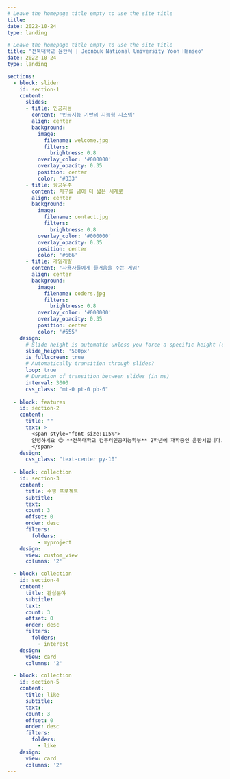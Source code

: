```yaml
---
# Leave the homepage title empty to use the site title
title:
date: 2022-10-24
type: landing

# Leave the homepage title empty to use the site title
title: "전북대학교 윤한서 | Jeonbuk National University Yoon Hanseo"
date: 2022-10-24
type: landing

sections:
  - block: slider
    id: section-1
    content:
      slides:
      - title: 인공지능
        content: '인공지능 기반의 지능형 시스템'
        align: center
        background:
          image:
            filename: welcome.jpg
            filters:
              brightness: 0.8
          overlay_color: '#000000'
          overlay_opacity: 0.35
          position: center
          color: '#333'
      - title: 항공우주
        content: 지구를 넘어 더 넓은 세계로
        align: center
        background:
          image:
            filename: contact.jpg
            filters:
              brightness: 0.8
          overlay_color: '#000000'
          overlay_opacity: 0.35
          position: center
          color: '#666'
      - title: 게임개발
        content: '사용자들에게 즐거움을 주는 게임'
        align: center
        background:
          image:
            filename: coders.jpg
            filters:
              brightness: 0.8
          overlay_color: '#000000'
          overlay_opacity: 0.35
          position: center
          color: '#555'
    design:
      # Slide height is automatic unless you force a specific height (e.g. '400px')
      slide_height: '580px'
      is_fullscreen: true
      # Automatically transition through slides?
      loop: true
      # Duration of transition between slides (in ms)
      interval: 3000
      css_class: "mt-0 pt-0 pb-6"
  
  - block: features
    id: section-2
    content:
      title: ""
      text: >
        <span style="font-size:115%">
        안녕하세요 😊 **전북대학교 컴퓨터인공지능학부** 2학년에 재학중인 윤한서입니다. 인공지능, 항공우주, 게임개발 분야에 매료되어 끊임없이 연구중입니다 !
        </span>
    design:
      css_class: "text-center py-10"
  
  - block: collection
    id: section-3
    content:
      title: 수행 프로젝트
      subtitle: 
      text:
      count: 3
      offset: 0
      order: desc
      filters:
        folders:
          - myproject
    design:
      view: custom_view
      columns: '2'

  - block: collection
    id: section-4
    content:
      title: 관심분야
      subtitle:
      text:
      count: 3
      offset: 0
      order: desc
      filters:
        folders:
          - interest
    design:
      view: card
      columns: '2'

  - block: collection
    id: section-5
    content:
      title: like
      subtitle:
      text:
      count: 3
      offset: 0
      order: desc
      filters:
        folders:
          - like
    design:
      view: card
      columns: '2'
---
```

